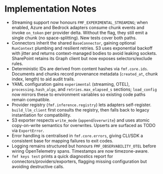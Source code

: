 # Implementation Notes

- Streaming support now honours `FMF_EXPERIMENTAL_STREAMING`; when enabled, Azure and Bedrock adapters consume chunk events and invoke `on_token` per provider delta. Without the flag, they still emit a single chunk (no space-splitting). New tests cover both paths.
- Connectors inherit the shared `BaseConnector`, gaining optional `RunContext` plumbing and resilient retries. S3 uses exponential backoff with jitter and returns context-managed bodies to avoid leaking sockets. SharePoint retains its Graph client but now exposes selectors/exclude rules.
- Deterministic IDs are derived from content hashes via `fmf.core.ids`. Documents and chunks record provenance metadata (`created_at`, chunk index, length) to aid audit trails.
- YAML configuration gains `experimental` (streaming, OTEL), `processing.hash_algo`, and `retries.max_elapsed_s`
  sections; `load_config` now mirrors these to environment variables so existing code paths remain compatible.
- Provider registry (`fmf.inference.registry`) lets adapters self-register. `build_llm_client` first consults the registry, then falls back to legacy instantiation for compatibility.
- S3 exporter respects `write_mode` (`append`/`overwrite`) and uses atomic copy-on-write semantics for overwrites. Upserts are surfaced as TODO via `ExportError`.
- Error handling is centralised in `fmf.core.errors`, giving CLI/SDK a consistent base for mapping failures to exit codes.
- Logging remains structured but honours `FMF_OBSERVABILITY_OTEL` before wiring OpenTelemetry spans. Timestamps are now timezone-aware.
- `fmf keys test` prints a quick diagnostics report for connectors/providers/exporters, flagging missing configuration but avoiding destructive calls.
